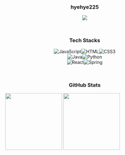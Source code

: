 <h3 align="center">hyehye225</h3>
<p align="center">
<a href="https://velog.io/@dmb225">
  <img src="https://img.shields.io/badge/Tech%20Blog-11B48A?style=flat-square&logo=Vimeo&logoColor=white&link=https://velog.io/@dmb225"/>
</a></p>

<br/>
<h3 align="center">Tech Stacks</h3>
<p align="center"><img alt="JavaScript" src ="https://img.shields.io/badge/JavaScript-F7DF1E.svg?&style=for-the-badge&logo=JavaScript&logoColor=white"/><img alt="HTML" src ="https://img.shields.io/badge/HTML-E34F26.svg?&style=for-the-badge&logo=HTML5&logoColor=white"/><img alt="CSS3" src ="https://img.shields.io/badge/CSS3-FF9933.svg?&style=for-the-badge&logo=CSS3&logoColor=white"/><br/><img alt="Java" src ="https://img.shields.io/badge/Java-007396.svg?&style=for-the-badge&logo=Java&logoColor=white"/><img alt="Python" src ="https://img.shields.io/badge/Python-3776AB.svg?&style=for-the-badge&logo=Python&logoColor=white"/><br/>
<img alt="React" src ="https://img.shields.io/badge/React-61DAFB.svg?&style=for-the-badge&logo=React&logoColor=white"/><img alt="Spring" src ="https://img.shields.io/badge/Spring-6DB33F.svg?&style=for-the-badge&logo=Spring&logoColor=white"/></p>

<br/>
<h3 align="center">GitHub Stats</h3>
<a href="https://github.com/hyehye225"><img align="center" style="height:180px" src="https://github-readme-stats.vercel.app/api?username=hyehye225&show_icons=true&include_all_commits=true&theme=nord&hide_border=true" /></a>
<a href="https://github.com/hyehye225"><img align="center" style="height:180px" src="https://github-readme-stats.vercel.app/api/top-langs/?username=hyehye225&layout=compact&theme=nord&hide_border=true" /></a>


